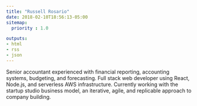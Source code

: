 ```yaml
---
title: "Russell Rosario"
date: 2018-02-10T18:56:13-05:00
sitemap:
  priority : 1.0

outputs:
- html
- rss
- json
---
```

<p>Senior accountant experienced with financial reporting, accounting systems, budgeting, and forecasting. Full stack web developer using React, Node.js, and serverless AWS infrastructure. Currently working with the startup studio business model, an iterative, agile, and replicable approach to company building.</p>

